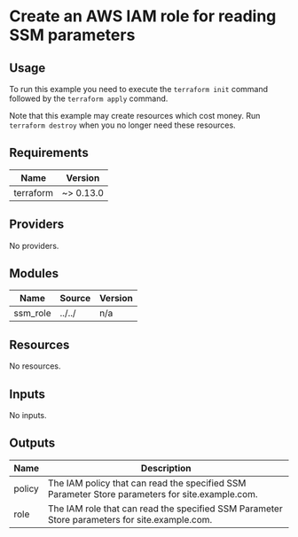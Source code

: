 # Create an AWS IAM role for reading SSM parameters #

## Usage ##

To run this example you need to execute the `terraform init` command
followed by the `terraform apply` command.

Note that this example may create resources which cost money. Run
`terraform destroy` when you no longer need these resources.

## Requirements ##

| Name | Version |
|------|---------|
| terraform | ~> 0.13.0 |

## Providers ##

No providers.

## Modules ##

| Name | Source | Version |
|------|--------|---------|
| ssm\_role | ../../ | n/a |

## Resources ##

No resources.

## Inputs ##

No inputs.

## Outputs ##

| Name | Description |
|------|-------------|
| policy | The IAM policy that can read the specified SSM Parameter Store parameters for site.example.com. |
| role | The IAM role that can read the specified SSM Parameter Store parameters for site.example.com. |

